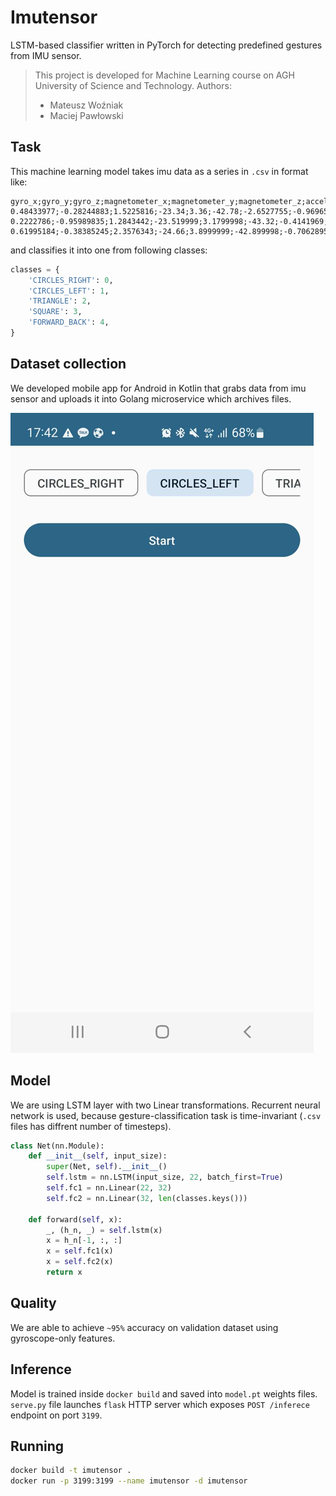 # Imutensor
LSTM-based classifier written in PyTorch for detecting predefined gestures from IMU sensor.

> This project is developed for Machine Learning course on AGH University of Science and Technology.
> Authors:
> - Mateusz Woźniak
> - Maciej Pawłowski

## Task

This machine learning model takes imu data as a series in `.csv` in format like:
```csv
gyro_x;gyro_y;gyro_z;magnetometer_x;magnetometer_y;magnetometer_z;accelerometer_x;accelerometer_y;accelerometer_z
0.48433977;-0.28244883;1.5225816;-23.34;3.36;-42.78;-2.6527755;-0.9696517;9.857227
0.2222786;-0.95989835;1.2843442;-23.519999;3.1799998;-43.32;-0.4141969;-0.12689269;11.772589
0.61995184;-0.38385245;2.3576343;-24.66;3.8999999;-42.899998;-0.7062895;-1.733402;15.330672
``` 
and classifies it into one from following classes:
```python
classes = {
    'CIRCLES_RIGHT': 0,
    'CIRCLES_LEFT': 1,
    'TRIANGLE': 2,
    'SQUARE': 3,
    'FORWARD_BACK': 4,
}
```

## Dataset collection
We developed mobile app for Android in Kotlin that grabs data from imu sensor and uploads it into Golang microservice which archives files.

![screenshot.jpg](screenshot.jpg)

## Model
We are using LSTM layer with two Linear transformations. Recurrent neural network is used, because gesture-classification task is time-invariant (`.csv` files has diffrent number of timesteps).
```python
class Net(nn.Module):
    def __init__(self, input_size):
        super(Net, self).__init__()
        self.lstm = nn.LSTM(input_size, 22, batch_first=True)
        self.fc1 = nn.Linear(22, 32)
        self.fc2 = nn.Linear(32, len(classes.keys()))

    def forward(self, x):
        _, (h_n, _) = self.lstm(x)
        x = h_n[-1, :, :]
        x = self.fc1(x)
        x = self.fc2(x)
        return x
```

## Quality
We are able to achieve `~95%` accuracy on validation dataset using gyroscope-only features.

## Inference
Model is trained inside `docker build` and saved into `model.pt` weights files. `serve.py` file launches `flask` HTTP server which exposes `POST /inferece` endpoint on port `3199`.

## Running
```bash
docker build -t imutensor .
docker run -p 3199:3199 --name imutensor -d imutensor
```
